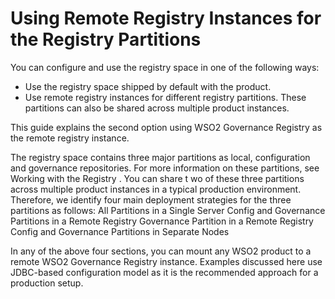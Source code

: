 # Using Remote Registry Instances for the Registry Partitions

You can configure and use the registry space in one of the following
ways:  

-   Use the registry space shipped by default with the product.  
-   Use remote registry instances for different registry partitions.
    These partitions can also be shared across multiple product
    instances.  

This guide explains the second option using WSO2 Governance Registry as
the remote registry instance.  

The registry space contains three major partitions as local,
configuration and governance repositories. For more information on these
partitions, see Working with the Registry . You can share t wo of these
three partitions across multiple product instances in a typical
production environment. Therefore, we identify four main deployment
strategies for the three partitions as follows: All Partitions in a
Single Server Config and Governance Partitions in a Remote Registry
Governance Partition in a Remote Registry Config and Governance
Partitions in Separate Nodes

In any of the above four sections, you can mount any WSO2 product to a
remote WSO2 Governance Registry instance. Examples discussed here use
JDBC-based configuration model as it is the recommended approach for a
production setup.
